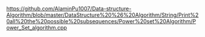 https://github.com/AlaminPu1007/Data-structure-Algorithm/blob/master/DataStructure%20%26%20Algorithm/String/Print%20all%20the%20possible%20subsequences/Power%20set%20Algorithm/Power_Set_algorithm.cpp
